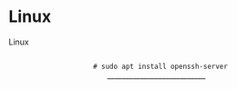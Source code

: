 # Linux
Linux
<center>
  <code>
    # sudo apt install openssh-server
  </code>
___________________________
</center>
